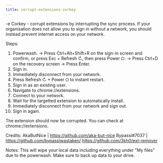 ```yaml
---
title: corrupt-extensions-corkey
---
```


-e 
Corkey - corrupt extensions by interrupting the sync process.
If your organisation does not allow you to sign in without a network, you should instead prevent internet access on your network.

Steps:
1. Powerwash.
-> Press Ctrl+Alt+Shift+R on the sign-in screen and confirm, or press Esc + Refresh ↻, then press Power ⏻.
-> Press Ctrl+D on the recovery screen
-> Press Enter.
2. Sign in.
3. Immediately disconnect from your network.
4. Press Refresh ↻ + Power ⏻ to instant restart.
5. Sign in as an existing user.
6. Navigate to chrome://extensions.
7. Connect to your network.
8. Wait for the targetted extension to automatically install.
9. Immediately disconnect from your network and sign out.
10. Sign in again.

The extension should now be corrupted. You can check at chrome://extensions.

Credits: 
AkaButNice | https://github.com/aka-but-nice
Bypassi#7037 | https://github.com/bypassiwastaken/
https://github.com/3kh0/ext-remover

Notes:
This will wipe your local data including everything under "My files" due to the powerwash. Make sure to back up data to your drive.
